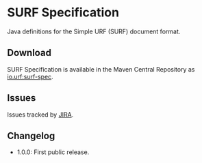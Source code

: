 # SURF Specification

Java definitions for the Simple URF (SURF) document format.

## Download

SURF Specification is available in the Maven Central Repository as [io.urf:surf-spec](https://search.maven.org/#search%7Cga%7C1%7Cg%3A%22io.urf%22%20AND%20a%3A%22surf-spec%22).

## Issues

Issues tracked by [JIRA](https://globalmentor.atlassian.net/projects/URF/).

## Changelog

- 1.0.0: First public release.
